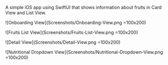 A simple iOS app using SwiftUI that shows information about fruits in Card View and List View.

![Onboarding View](Screenshots/Onboarding-View.png =100x200)

![Fruits List View](Screenshots/Fruits-List-View.png =100x200)

![Detail View](Screenshots/Detail-View.png =100x200)

![Nutritional Dropdown View](Screenshots/Nutritional-Dropdown-View.png =100x200)